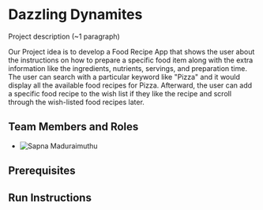 # Dazzling Dynamites


Project description (~1 paragraph)

Our Project idea is to develop a Food Recipe App that shows the user about the instructions on how to prepare a specific food item along with the extra information like the ingredients, nutrients, servings, and preparation time. The user can search with a particular keyword like "Pizza" and it would display all the available food recipes for Pizza. Afterward, the user can add a specific food recipe to the wish list if they like the recipe and scroll through the wish-listed food recipes later.

## Team Members and Roles
- ![Sapna Maduraimuthu](https://github.com/SapnaMuthu/CIS641-HW2-Maduraimuthu)


## Prerequisites

## Run Instructions
